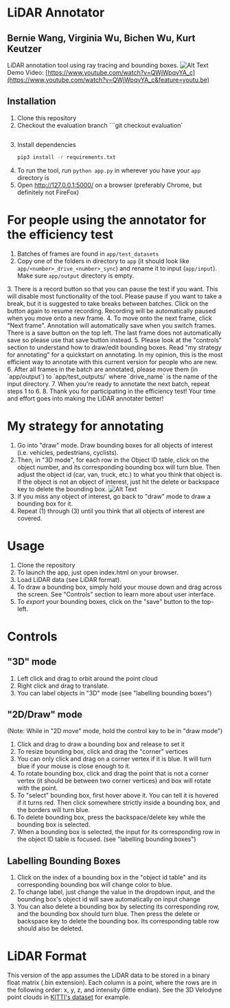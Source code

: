 # LiDAR Annotator
## Bernie Wang, Virginia Wu, Bichen Wu, Kurt Keutzer
LiDAR annotation tool using ray tracing and bounding boxes.
![Alt Text](https://github.com/bernwang/LiDAR-annotator/blob/evaluation/gifs/step1.gif)
Demo Video: [https://www.youtube.com/watch?v=QWjWpqvYA_c](https://www.youtube.com/watch?v=QWjWpqvYA_c&feature=youtu.be)

## Installation
1. Clone this repository
2. Checkout the evaluation branch
   ```git checkout evaluation`
   ```
2. Install dependencies
   ```bash
   pip3 install -r requirements.txt
   ```
3. To run the tool, run `python app.py` in wherever you have your `app` directory is
4. Open http://127.0.0.1:5000/ on a browser (preferably Chrome, but definitely not FireFox)

# For people using the annotator for the efficiency test
1. Batches of frames are found in `app/test_datasets`
2. Copy one of the folders in directory to `app` (it should look like `app/<number>_drive_<number>_sync`) and rename it to input (`app/input`). Make sure `app/output` directory is empty. 
<Steps below are not updated yet>
3. There is a record button so that you can pause the test if you want. This will disable most functionality of the tool. Please pause if you want to take a break, but it is suggested to take breaks between batches. Click on the button again to resume recording. Recording will be automatically paused when you move onto a new frame. 
4. To move onto the next frame, click "Next frame". Annotation will automatically save when you switch frames. There is a save button on the top left. The last frame does not automatically save so please use that save button instead. 
5. Please look at the "controls" section to understand how to draw/edit bounding boxes. Read "my strategy for annotating" for a quickstart on annotating. In my opinion, this is the most efficient way to annotate with this current version for people who are new. 
6. After all frames in the batch are annotated, please move them (in `app/output`) to `app/test_outputs/<drive_name>` where `drive_name` is the name of the input directory.
7. When you're ready to annotate the next batch, repeat steps 1 to 6.
8. Thank you for participating in the efficiency test! Your time and effort goes into making the LiDAR annotater better!


# My strategy for annotating
1. Go into "draw" mode. Draw bounding boxes for all objects of interest (i.e. vehicles, pedestrians, cyclists). 
2. Then, in "3D mode", for each row in the Object ID table, click on the object number, and its corresponding bounding box will turn blue. Then adjust the object id (car, van, truck, etc.) to what you think that object is. If the object is not an object of interest, just hit the delete or backspace key to delete the bounding box. 
![Alt Text](https://github.com/bernwang/LiDAR-annotator/blob/evaluation/gifs/step2.gif)
3. If you miss any object of interest, go back to "draw" mode to draw a bounding box for it.
4. Repeat (1) through (3) until you think that all objects of interest are covered.

# Usage
1. Clone the repository
2. To launch the app, just open index.html on your browser.
3. Load LiDAR data (see LiDAR format). 
4. To draw a bounding box, simply hold your mouse down and drag across the screen. See "Controls" section to learn more about user interface. 
5. To *export* your bounding boxes, click on the "save" button to the top-left.

# Controls
## "3D" mode
1. Left click and drag to orbit around the point cloud
2. Right click and drag to translate.
3. You can label objects in "3D" mode (see "labelling bounding boxes")

## "2D/Draw" mode
(Note: While in "2D move" mode, hold the control key to be in "draw mode")
1. Click and drag to draw a bounding box and release to set it
2. To resize bounding box, click and drag the "corner" vertices
3. You can only click and drag on a corner vertex if it is blue. It will turn blue if your mouse is close enough to it. 
3. To rotate bounding box, click and drag the point that is not a corner vertex (it should be between two corner vertices) and box will rotate with the point. 
4. To "select" bounding box, first hover above it. You can tell it is hovered if it turns red. Then click somewhere strictly inside a bounding box, and the borders will turn blue. 
5. To delete bounding box, press the backspace/delete key while the bounding box is selected. 
6. When a bounding box is selected, the input for its corresponding row in the object ID table is focused. (see "labelling bounding boxes")

## Labelling Bounding Boxes
1. Click on the index of a bounding box in the "object id table" and its corresponding bounding box will change color to blue.
2. To change label, just change the value in the dropdown input, and the bounding box's object id will save automatically on input change
3. You can also delete a bounding box by selecting its corresponding row, and the bounding box should turn blue. Then press the delete or backspace key to delete the bounding box. Its corresponding table row should also be deleted. 

# LiDAR Format
This version of the app assumes the LiDAR data to be stored in a binary float matrix (.bin extension). 
Each column is a point, where the rows are in the following order: x, y, z, and intensity (little endian).
See the 3D Velodyne point clouds in [KITTI's dataset](http://www.cvlibs.net/datasets/kitti/raw_data.php) for example. 
